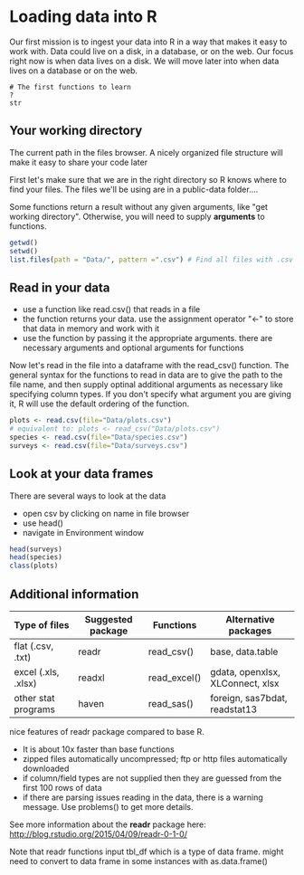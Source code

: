 Loading data into R
======================================

Our first mission is to ingest your data into R in a way that makes it easy to work with. Data could live on a disk, in a database, or on the web. Our focus right now is when data lives on a disk. We will move later into when data lives on a database or on the web.

    # The first functions to learn
    ?
    str

## Your working directory

The current path in the files browser. A nicely organized file structure will make it easy to share your code later

First let's make sure that we are in the right directory so R knows where to find your files. The files we'll be using are in a public-data folder....

Some functions return a result without any given arguments, like "get working directory". Otherwise, you will need to supply __arguments__ to functions.

``` r
getwd()
setwd()
list.files(path = "Data/", pattern =".csv") # Find all files with .csv in the data folder
``` 

## Read in your data

* use a function like read.csv() that reads in a file
* the function returns your data. use the assignment operator "<-" to store that data in memory and work with it
* use the function by passing it the appropriate arguments. there are necessary arguments and optional arguments for functions


Now let's read in the file into a dataframe with the read_csv() function. The general syntax for the functions to read in data are to give the path to the file name, and then supply optinal additional arguments as necessary like specifying column types. If you don't specify what argument you are giving it, R will use the default ordering of the function. 


``` r
plots <- read.csv(file="Data/plots.csv")
# equivalent to: plots <- read_csv("Data/plots.csv")
species <- read.csv(file="Data/species.csv")
surveys <- read.csv(file="Data/surveys.csv")
``` 

## Look at your data frames

There are several ways to look at the data
* open csv by clicking on name in file browser
* use head()
* navigate in Environment window

``` r
head(surveys)
head(species)
class(plots)
``` 

Additional information
--------------------------

| Type of files | Suggested package | Functions | Alternative packages |
|---------------|---------------|---------------|---------------|
| flat (.csv, .txt) | readr | read_csv() | base, data.table |
| excel (.xls, .xlsx) | readxl | read_excel() | gdata, openxlsx, XLConnect, xlsx |
| other stat programs | haven | read_sas() | foreign, sas7bdat, readstat13 |

nice features of readr package compared to base R.

* It is about 10x faster than base functions
* zipped files automatically uncompressed; ftp or http files automatically downloaded
* if column/field types are not supplied then they are guessed from the first 100 rows of data
* if there are parsing issues reading in the data, there is a warning message. Use problems() to get more details.


See more information about the __readr__ package here: http://blog.rstudio.org/2015/04/09/readr-0-1-0/

Note that readr functions input tbl_df which is a type of data frame. might need to convert to data frame in some instances with as.data.frame()
